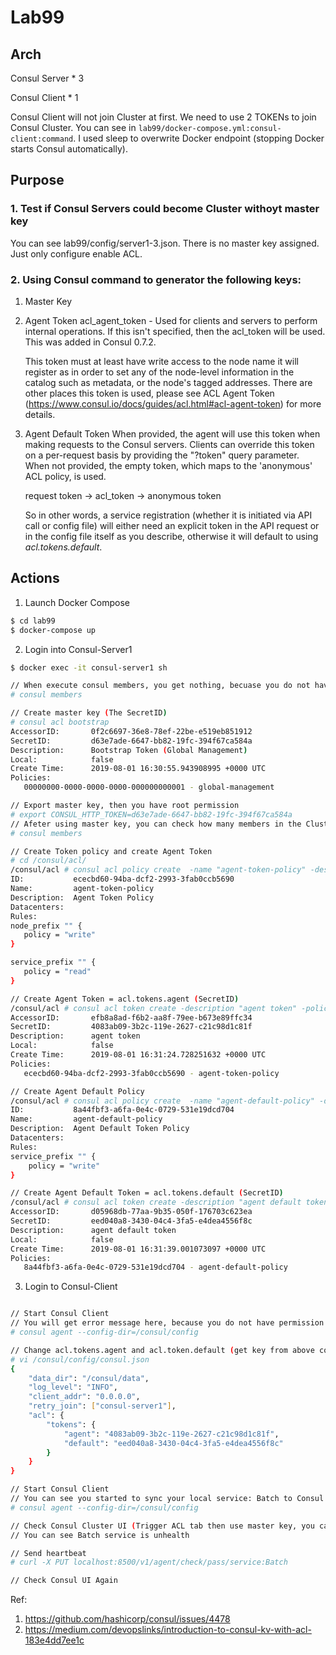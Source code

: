 # Lab99

## Arch

Consul Server * 3

Consul Client * 1

Consul Client will not join Cluster at first. We need to use 2 TOKENs to join Consul Cluster. You can see in `lab99/docker-compose.yml:consul-client:command`. I used sleep to overwrite Docker endpoint (stopping Docker starts Consul automatically).

## Purpose

### 1. Test if Consul Servers could become Cluster withoyt master key

You can see lab99/config/server1-3.json. There is no master key assigned. Just only configure enable ACL.

### 2. Using Consul command to generator the following keys:

1. Master Key
2. Agent Token
    acl_agent_token - Used for clients and servers to perform internal operations. If this isn't specified, then the acl_token will be used. This was added in Consul 0.7.2.

    This token must at least have write access to the node name it will register as in order to set any of the node-level information in the catalog such as metadata, or the node's tagged addresses. There are other places this token is used, please see ACL Agent Token (https://www.consul.io/docs/guides/acl.html#acl-agent-token) for more details.
3. Agent Default Token
    When provided, the agent will use this token when making requests to the Consul servers. Clients can override this token on a per-request basis by providing the "?token" query parameter. When not provided, the empty token, which maps to the 'anonymous' ACL policy, is used.

    request token → acl_token → anonymous token

    So in other words, a service registration (whether it is initiated via API call or config file) will either need an explicit token in the API request or in the config file itself as you describe, otherwise it will default to using *acl.tokens.default*.


## Actions

1. Launch Docker Compose
```bash
$ cd lab99
$ docker-compose up
```

2. Login into Consul-Server1

```bash
$ docker exec -it consul-server1 sh

// When execute consul members, you get nothing, becuase you do not have permission to do it.
# consul members

// Create master key (The SecretID)
# consul acl bootstrap
AccessorID:       0f2c6697-36e8-78ef-22be-e519eb851912
SecretID:         d63e7ade-6647-bb82-19fc-394f67ca584a
Description:      Bootstrap Token (Global Management)
Local:            false
Create Time:      2019-08-01 16:30:55.943908995 +0000 UTC
Policies:
   00000000-0000-0000-0000-000000000001 - global-management

// Export master key, then you have root permission
# export CONSUL_HTTP_TOKEN=d63e7ade-6647-bb82-19fc-394f67ca584a
// Afeter using master key, you can check how many members in the Cluster
# consul members

// Create Token policy and create Agent Token
# cd /consul/acl/
/consul/acl # consul acl policy create  -name "agent-token-policy" -description "Agent Token Policy" -rules @agent-token-policy.hcl
ID:           ececbd60-94ba-dcf2-2993-3fab0ccb5690
Name:         agent-token-policy
Description:  Agent Token Policy
Datacenters:
Rules:
node_prefix "" {
   policy = "write"
}

service_prefix "" {
   policy = "read"
}

// Create Agent Token = acl.tokens.agent (SecretID)
/consul/acl # consul acl token create -description "agent token" -policy-name "agent-TOKEN-policy"
AccessorID:       efb8a8ad-f6b2-aa8f-79ee-b673e89ffc34
SecretID:         4083ab09-3b2c-119e-2627-c21c98d1c81f
Description:      agent token
Local:            false
Create Time:      2019-08-01 16:31:24.728251632 +0000 UTC
Policies:
   ececbd60-94ba-dcf2-2993-3fab0ccb5690 - agent-token-policy

// Create Agent Default Policy
/consul/acl # consul acl policy create  -name "agent-default-policy" -description "Agent Default Token Policy" -rules @agent-default-policy.hcl
ID:           8a44fbf3-a6fa-0e4c-0729-531e19dcd704
Name:         agent-default-policy
Description:  Agent Default Token Policy
Datacenters:
Rules:
service_prefix "" {
    policy = "write"
}

// Create Agent Default Token = acl.tokens.default (SecretID)
/consul/acl # consul acl token create -description "agent default token" -policy-name "agent-default-policy"
AccessorID:       d05968db-77aa-9b35-050f-176703c623ea
SecretID:         eed040a8-3430-04c4-3fa5-e4dea4556f8c
Description:      agent default token
Local:            false
Create Time:      2019-08-01 16:31:39.001073097 +0000 UTC
Policies:
   8a44fbf3-a6fa-0e4c-0729-531e19dcd704 - agent-default-policy
```

3. Login to Consul-Client

```bash

// Start Consul Client
// You will get error message here, because you do not have permission to join cluster and sync data
# consul agent --config-dir=/consul/config

// Change acl.tokens.agent and acl.token.default (get key from above commands)
# vi /consul/config/consul.json
{
    "data_dir": "/consul/data",
    "log_level": "INFO",
    "client_addr": "0.0.0.0",
    "retry_join": ["consul-server1"],
    "acl": {
        "tokens": {
            "agent": "4083ab09-3b2c-119e-2627-c21c98d1c81f",
            "default": "eed040a8-3430-04c4-3fa5-e4dea4556f8c"
        }
    }
}

// Start Consul Client
// You can see you started to sync your local service: Batch to Consul Cluster
# consul agent --config-dir=/consul/config

// Check Consul Cluster UI (Trigger ACL tab then use master key, you can login it)
// You can see Batch service is unhealth

// Send heartbeat
# curl -X PUT localhost:8500/v1/agent/check/pass/service:Batch

// Check Consul UI Again
```

Ref:
1. https://github.com/hashicorp/consul/issues/4478
2. https://medium.com/devopslinks/introduction-to-consul-kv-with-acl-183e4dd7ee1c

